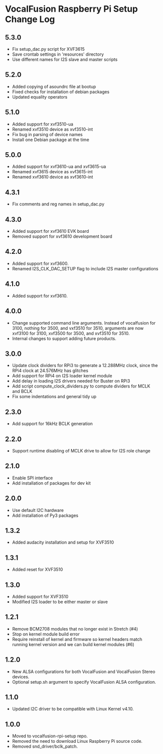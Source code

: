 # VocalFusion Raspberry Pi Setup Change Log

## 5.3.0

  * Fix setup_dac.py script for XVF3615
  * Save crontab settings in 'resources' directory
  * Use different names for I2S slave and master scripts

## 5.2.0

  * Added copying of asoundrc file at bootup
  * Fixed checks for installation of debian packages
  * Updated equality operators

## 5.1.0

  * Added support for xvf3510-ua
  * Renamed xvf3510 device as xvf3510-int
  * Fix bug in parsing of device names
  * Install one Debian package at the time

## 5.0.0

  * Added support for xvf3610-ua and xvf3615-ua
  * Renamed xvf3615 device as xvf3615-int
  * Renamed xvf3610 device as xvf3610-int

## 4.3.1

  * Fix comments and reg names in setup_dac.py

## 4.3.0

  * Added support for xvf3610 EVK board
  * Removed support for xvf3610 development board

## 4.2.0

  * Added support for xvf3600.
  * Renamed I2S_CLK_DAC_SETUP flag to include I2S master configurations

## 4.1.0

  * Added support for xvf3610.

## 4.0.0

  * Change supported command line arguments. Instead of vocalfusion for 3100, nothing for 3500, and vxf3510 for 3510, arguments are now xvf3100 for 3100, xvf3500 for 3500, and xvf3510 for 3510.
  * Internal changes to support adding future products.

## 3.0.0

  * Update clock dividers for RPi3 to generate a 12.288MHz clock, since the RPi4 clock at 24.576MHz has glitches
  * Add support for RPi4 on I2S loader kernel module
  * Add delay in loading I2S drivers needed for Buster on RPi3
  * Add script compute_clock_dividers.py to compute dividers for MCLK and BCLK
  * Fix some indentations and general tidy up

## 2.3.0

  * Add support for 16kHz BCLK generation

## 2.2.0

  * Support runtime disabling of MCLK drive to allow for I2S role change

## 2.1.0

  * Enable SPI interface
  * Add installation of packages for dev kit

## 2.0.0

  * Use default I2C hardware
  * Add installation of Py3 packages

## 1.3.2

  * Added audacity installation and setup for XVF3510

## 1.3.1

  * Added reset for XVF3510

## 1.3.0

  * Added support for XVF3510
  * Modified I2S loader to be either master or slave

## 1.2.1

  * Remove BCM2708 modules that no longer exist in Stretch (#4)
  * Stop on kernel module build error
  * Require reinstall of kernel and firmware so kernel headers match running kernel version and we can build kernel modules (#6)

## 1.2.0

  * New ALSA configurations for both VocalFusion and VocalFusion Stereo devices.
  * Optional setup.sh argument to specify VocalFusion ALSA configuration.

## 1.1.0

  * Updated I2C driver to be compatible with Linux Kernel v4.10.

## 1.0.0

  * Moved to vocalfusion-rpi-setup repo.
  * Removed the need to download Linux Raspberry Pi source code.
  * Removed snd_driver/bclk_patch.
